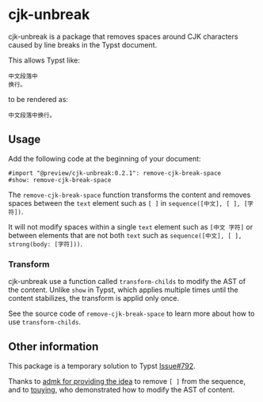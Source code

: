 # cjk-unbreak

cjk-unbreak is a package that removes spaces around CJK characters caused by
line breaks in the Typst document.

This allows Typst like:

```typst
中文段落中
换行。
```

to be rendered as:

```text
中文段落中换行。
```

## Usage

Add the following code at the beginning of your document:

```typst
#import "@preview/cjk-unbreak:0.2.1": remove-cjk-break-space
#show: remove-cjk-break-space
```

The `remove-cjk-break-space` function transforms the content and removes
spaces between the `text` element such as `[ ]` in
`sequence([中文], [ ], [字符])`.

It will not modify spaces within a single `text` element such as `[中文 字符]` or
between elements that are not both `text` such as
`sequence([中文], [ ], strong(body: [字符]))`.

### Transform

cjk-unbreak use a function called `transform-childs` to modify the AST of the
content.
Unlike `show` in Typst, which applies multiple times until the content
stabilizes, the transform is applid only once.

See the source code of `remove-cjk-break-space` to learn more about how to use
`transform-childs`.

## Other information

This package is a temporary solution to Typst
[Issue#792](https://github.com/typst/typst/issues/792).

Thanks to [admk for providing the idea](https://github.com/typst/typst/issues/792#issuecomment-2310139085)
to remove `[ ]` from the sequence,
and to [touying](https://typst.app/universe/package/touying/), who demonstrated
how to modify the AST of content.
